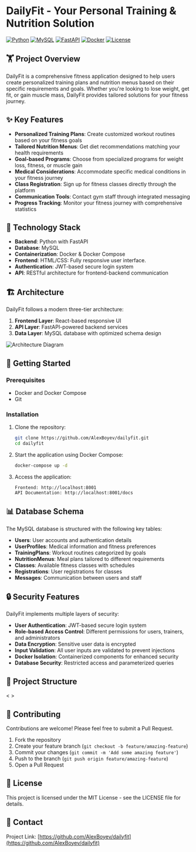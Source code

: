 # DailyFit - Your Personal Training & Nutrition Solution

[![Python](https://img.shields.io/badge/Python-3.9+-blue.svg)](https://www.python.org/downloads/)
[![MySQL](https://img.shields.io/badge/MySQL-8.0+-orange.svg)](https://www.mysql.com/)
[![FastAPI](https://img.shields.io/badge/FastAPI-0.95.0+-green.svg)](https://fastapi.tiangolo.com/)
[![Docker](https://img.shields.io/badge/Docker-Enabled-blue.svg)](https://www.docker.com/)
[![License](https://img.shields.io/badge/License-MIT-yellow.svg)](LICENSE)

## 🏋️ Project Overview

DailyFit is a comprehensive fitness application designed to help users create personalized training plans and nutrition menus based on their specific requirements and goals. Whether you're looking to lose weight, get fit, or gain muscle mass, DailyFit provides tailored solutions for your fitness journey.


## ✨ Key Features

- **Personalized Training Plans**: Create customized workout routines based on your fitness goals
- **Tailored Nutrition Menus**: Get diet recommendations matching your health requirements
- **Goal-based Programs**: Choose from specialized programs for weight loss, fitness, or muscle gain
- **Medical Considerations**: Accommodate specific medical conditions in your fitness journey
- **Class Registration**: Sign up for fitness classes directly through the platform
- **Communication Tools**: Contact gym staff through integrated messaging
- **Progress Tracking**: Monitor your fitness journey with comprehensive statistics

## 🔧 Technology Stack

- **Backend**: Python with FastAPI
- **Database**: MySQL
- **Containerization**: Docker & Docker Compose
- **Frontend**: HTML/CSS: Fully responsive user interface.
- **Authentication**: JWT-based secure login system
- **API**: RESTful architecture for frontend-backend communication

## 🏗️ Architecture

DailyFit follows a modern three-tier architecture:

1. **Frontend Layer**: React-based responsive UI
2. **API Layer**: FastAPI-powered backend services
3. **Data Layer**: MySQL database with optimized schema design

![Architecture Diagram](https://via.placeholder.com/800x400)

## 🚀 Getting Started

### Prerequisites

- Docker and Docker Compose
- Git

### Installation

1. Clone the repository:
   ```bash
   git clone https://github.com/AlexBoyev/dailyfit.git
   cd dailyfit
   ```

2. Start the application using Docker Compose:
   ```bash
   docker-compose up -d
   ```

3. Access the application:
   ```
   Frontend: http://localhost:8001
   API Documentation: http://localhost:8001/docs
   ```

## 📊 Database Schema

The MySQL database is structured with the following key tables:

- **Users**: User accounts and authentication details
- **UserProfiles**: Medical information and fitness preferences
- **TrainingPlans**: Workout routines categorized by goals
- **NutritionMenus**: Meal plans tailored to different requirements
- **Classes**: Available fitness classes with schedules
- **Registrations**: User registrations for classes
- **Messages**: Communication between users and staff

## 🔒 Security Features

DailyFit implements multiple layers of security:

- **User Authentication**: JWT-based secure login system
- **Role-based Access Control**: Different permissions for users, trainers, and administrators
- **Data Encryption**: Sensitive user data is encrypted
- **Input Validation**: All user inputs are validated to prevent injections
- **Docker Isolation**: Containerized components for enhanced security
- **Database Security**: Restricted access and parameterized queries

## 📁 Project Structure

< >

## 👥 Contributing

Contributions are welcome! Please feel free to submit a Pull Request.

1. Fork the repository
2. Create your feature branch (`git checkout -b feature/amazing-feature`)
3. Commit your changes (`git commit -m 'Add some amazing feature'`)
4. Push to the branch (`git push origin feature/amazing-feature`)
5. Open a Pull Request

## 📄 License

This project is licensed under the MIT License - see the LICENSE file for details.

## 📧 Contact

Project Link: [https://github.com/AlexBoyev/dailyfit](https://github.com/AlexBoyev/dailyfit)

